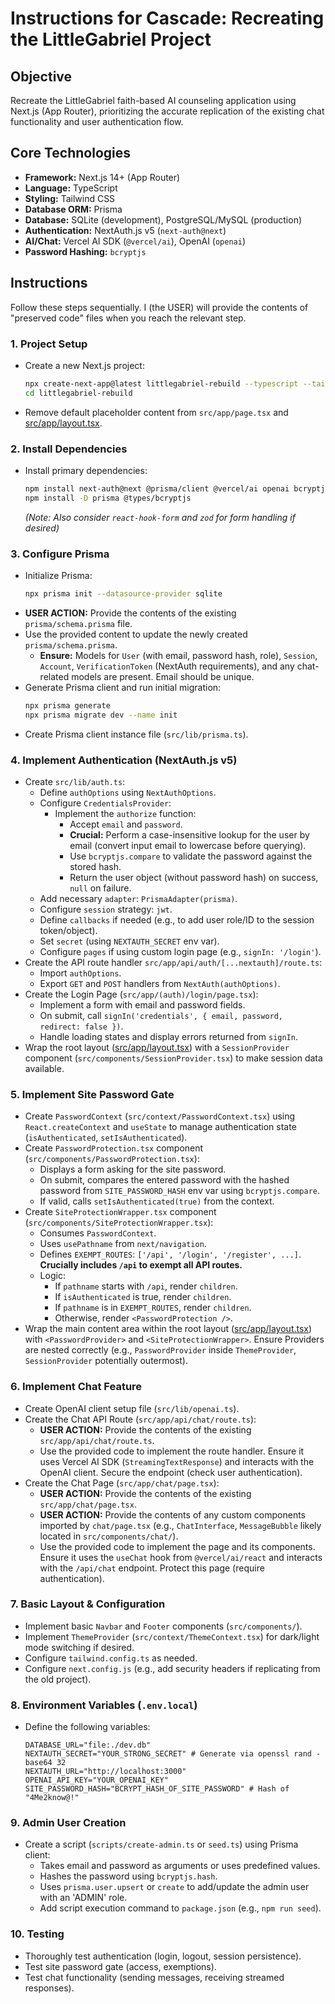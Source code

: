 # Instructions for Cascade: Recreating the LittleGabriel Project

## Objective

Recreate the LittleGabriel faith-based AI counseling application using Next.js (App Router), prioritizing the accurate replication of the existing chat functionality and user authentication flow.

## Core Technologies

*   **Framework:** Next.js 14+ (App Router)
*   **Language:** TypeScript
*   **Styling:** Tailwind CSS
*   **Database ORM:** Prisma
*   **Database:** SQLite (development), PostgreSQL/MySQL (production)
*   **Authentication:** NextAuth.js v5 (`next-auth@next`)
*   **AI/Chat:** Vercel AI SDK (`@vercel/ai`), OpenAI (`openai`)
*   **Password Hashing:** `bcryptjs`

## Instructions

Follow these steps sequentially. I (the USER) will provide the contents of "preserved code" files when you reach the relevant step.

### 1. Project Setup

*   Create a new Next.js project:
    ```bash
    npx create-next-app@latest littlegabriel-rebuild --typescript --tailwind --eslint --app
    cd littlegabriel-rebuild
    ```
*   Remove default placeholder content from `src/app/page.tsx` and [src/app/layout.tsx](cci:7://file:///Users/jamesbishop/Projects/littleGabriel%2032525/src/app/layout.tsx:0:0-0:0).

### 2. Install Dependencies

*   Install primary dependencies:
    ```bash
    npm install next-auth@next @prisma/client @vercel/ai openai bcryptjs
    npm install -D prisma @types/bcryptjs
    ```
    *_(Note: Also consider `react-hook-form` and `zod` for form handling if desired)_*

### 3. Configure Prisma

*   Initialize Prisma:
    ```bash
    npx prisma init --datasource-provider sqlite
    ```
*   **USER ACTION:** Provide the contents of the existing `prisma/schema.prisma` file.
*   Use the provided content to update the newly created `prisma/schema.prisma`.
    *   **Ensure:** Models for `User` (with email, password hash, role), `Session`, `Account`, `VerificationToken` (NextAuth requirements), and any chat-related models are present. Email should be unique.
*   Generate Prisma client and run initial migration:
    ```bash
    npx prisma generate
    npx prisma migrate dev --name init
    ```
*   Create Prisma client instance file (`src/lib/prisma.ts`).

### 4. Implement Authentication (NextAuth.js v5)

*   Create `src/lib/auth.ts`:
    *   Define `authOptions` using `NextAuthOptions`.
    *   Configure `CredentialsProvider`:
        *   Implement the `authorize` function:
            *   Accept `email` and `password`.
            *   **Crucial:** Perform a case-insensitive lookup for the user by email (convert input email to lowercase before querying).
            *   Use `bcryptjs.compare` to validate the password against the stored hash.
            *   Return the user object (without password hash) on success, `null` on failure.
    *   Add necessary `adapter`: `PrismaAdapter(prisma)`.
    *   Configure `session` strategy: `jwt`.
    *   Define `callbacks` if needed (e.g., to add user role/ID to the session token/object).
    *   Set `secret` (using `NEXTAUTH_SECRET` env var).
    *   Configure `pages` if using custom login page (e.g., `signIn: '/login'`).
*   Create the API route handler `src/app/api/auth/[...nextauth]/route.ts`:
    *   Import `authOptions`.
    *   Export `GET` and `POST` handlers from `NextAuth(authOptions)`.
*   Create the Login Page (`src/app/(auth)/login/page.tsx`):
    *   Implement a form with email and password fields.
    *   On submit, call `signIn('credentials', { email, password, redirect: false })`.
    *   Handle loading states and display errors returned from `signIn`.
*   Wrap the root layout ([src/app/layout.tsx](cci:7://file:///Users/jamesbishop/Projects/littleGabriel%2032525/src/app/layout.tsx:0:0-0:0)) with a `SessionProvider` component (`src/components/SessionProvider.tsx`) to make session data available.

### 5. Implement Site Password Gate

*   Create `PasswordContext` (`src/context/PasswordContext.tsx`) using `React.createContext` and `useState` to manage authentication state (`isAuthenticated`, `setIsAuthenticated`).
*   Create `PasswordProtection.tsx` component (`src/components/PasswordProtection.tsx`):
    *   Displays a form asking for the site password.
    *   On submit, compares the entered password with the hashed password from `SITE_PASSWORD_HASH` env var using `bcryptjs.compare`.
    *   If valid, calls `setIsAuthenticated(true)` from the context.
*   Create `SiteProtectionWrapper.tsx` component (`src/components/SiteProtectionWrapper.tsx`):
    *   Consumes `PasswordContext`.
    *   Uses `usePathname` from `next/navigation`.
    *   Defines `EXEMPT_ROUTES`: `['/api', '/login', '/register', ...]`. **Crucially includes `/api` to exempt all API routes.**
    *   Logic:
        *   If `pathname` starts with `/api`, render `children`.
        *   If `isAuthenticated` is true, render `children`.
        *   If `pathname` is in `EXEMPT_ROUTES`, render `children`.
        *   Otherwise, render `<PasswordProtection />`.
*   Wrap the main content area within the root layout ([src/app/layout.tsx](cci:7://file:///Users/jamesbishop/Projects/littleGabriel%2032525/src/app/layout.tsx:0:0-0:0)) with `<PasswordProvider>` and `<SiteProtectionWrapper>`. Ensure Providers are nested correctly (e.g., `PasswordProvider` inside `ThemeProvider`, `SessionProvider` potentially outermost).

### 6. Implement Chat Feature

*   Create OpenAI client setup file (`src/lib/openai.ts`).
*   Create the Chat API Route (`src/app/api/chat/route.ts`):
    *   **USER ACTION:** Provide the contents of the existing `src/app/api/chat/route.ts`.
    *   Use the provided code to implement the route handler. Ensure it uses Vercel AI SDK (`StreamingTextResponse`) and interacts with the OpenAI client. Secure the endpoint (check user authentication).
*   Create the Chat Page (`src/app/chat/page.tsx`):
    *   **USER ACTION:** Provide the contents of the existing `src/app/chat/page.tsx`.
    *   **USER ACTION:** Provide the contents of any custom components imported by `chat/page.tsx` (e.g., `ChatInterface`, `MessageBubble` likely located in `src/components/chat/`).
    *   Use the provided code to implement the page and its components. Ensure it uses the `useChat` hook from `@vercel/ai/react` and interacts with the `/api/chat` endpoint. Protect this page (require authentication).

### 7. Basic Layout & Configuration

*   Implement basic `Navbar` and `Footer` components (`src/components/`).
*   Implement `ThemeProvider` (`src/context/ThemeContext.tsx`) for dark/light mode switching if desired.
*   Configure `tailwind.config.ts` as needed.
*   Configure `next.config.js` (e.g., add security headers if replicating from the old project).

### 8. Environment Variables (`.env.local`)

*   Define the following variables:
    ```dotenv
    DATABASE_URL="file:./dev.db"
    NEXTAUTH_SECRET="YOUR_STRONG_SECRET" # Generate via openssl rand -base64 32
    NEXTAUTH_URL="http://localhost:3000"
    OPENAI_API_KEY="YOUR_OPENAI_KEY"
    SITE_PASSWORD_HASH="BCRYPT_HASH_OF_SITE_PASSWORD" # Hash of "4Me2know@!"
    ```

### 9. Admin User Creation

*   Create a script (`scripts/create-admin.ts` or `seed.ts`) using Prisma client:
    *   Takes email and password as arguments or uses predefined values.
    *   Hashes the password using `bcryptjs.hash`.
    *   Uses `prisma.user.upsert` or `create` to add/update the admin user with an 'ADMIN' role.
    *   Add script execution command to `package.json` (e.g., `npm run seed`).

### 10. Testing

*   Thoroughly test authentication (login, logout, session persistence).
*   Test site password gate (access, exemptions).
*   Test chat functionality (sending messages, receiving streamed responses).

